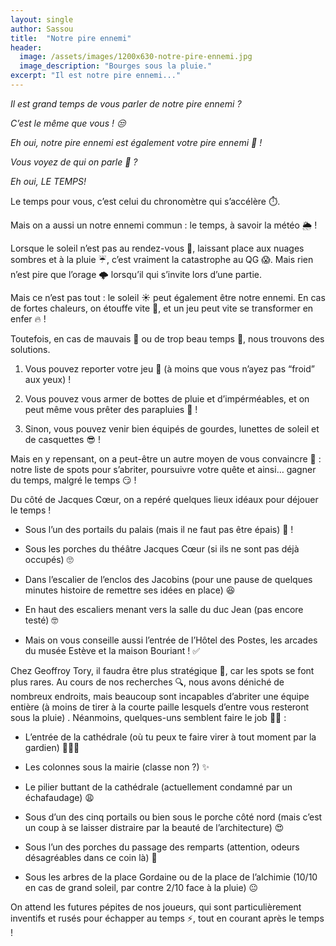 ```yaml
---
layout: single
author: Sassou
title:  "Notre pire ennemi"
header:
  image: /assets/images/1200x630-notre-pire-ennemi.jpg
  image_description: "Bourges sous la pluie."
excerpt: "Il est notre pire ennemi..."
---
```


*Il est grand temps de vous parler de notre pire ennemi ?*

*C’est le même que vous ! 😒*

*Eh oui, notre pire ennemi est également votre pire ennemi 🤨 !*

*Vous voyez de qui on parle 🧐 ?*

*Eh oui, LE TEMPS!*



Le temps pour vous, c’est celui du chronomètre qui s’accélère ⏱️.

Mais on a aussi un notre ennemi commun : le temps, à savoir la météo 🌦️ !

Lorsque le soleil n’est pas au rendez-vous 🌅, laissant place aux nuages sombres et à la pluie ☔️, c’est vraiment la catastrophe au QG 😱. Mais rien n’est pire que l’orage 🌩️ lorsqu’il qui s’invite lors d’une partie.

Mais ce n’est pas tout : le soleil ☀️ peut également être notre ennemi. En cas de fortes chaleurs, on étouffe vite 🥵, et un jeu peut vite se transformer en enfer 🔥 !

Toutefois, en cas de mauvais 🥲 ou de trop beau temps 🤭, nous trouvons des solutions.

1. Vous pouvez reporter votre jeu 📆 (à moins que vous n’ayez pas “froid” aux yeux) !

2. Vous pouvez vous armer de bottes de pluie et d’impérméables, et on peut même vous prêter des parapluies 🌂 !

3. Sinon, vous pouvez venir bien équipés de gourdes, lunettes de soleil et de casquettes 😎 !



Mais en y repensant, on a peut-être un autre moyen de vous convaincre 🤗 : notre liste de spots pour s’abriter, poursuivre votre quête et ainsi… gagner du temps, malgré le temps 😏 !



Du côté de Jacques Cœur, on a repéré quelques lieux idéaux pour déjouer le temps !

- Sous l’un des portails du palais (mais il ne faut pas être épais) 😬 !

- Sous les porches du théâtre Jacques Cœur (si ils ne sont pas déjà occupés) 🙄

- Dans l’escalier de l’enclos des Jacobins (pour une pause de quelques minutes histoire de remettre ses idées en place) 😆

- En haut des escaliers menant vers la salle du duc Jean (pas encore testé) 🤓

- Mais on vous conseille aussi l’entrée de l’Hôtel des Postes, les arcades du musée Estève et la maison Bouriant ! ✅



Chez Geoffroy Tory, il faudra être plus stratégique 🧠, car les spots se font plus rares. Au cours de nos recherches 🔍, nous avons déniché de nombreux endroits, mais beaucoup sont incapables d’abriter une équipe entière  (à moins de tirer à la courte paille lesquels d’entre vous resteront sous la pluie) . Néanmoins, quelques-uns semblent faire le job 👌🏼 :

- L’entrée de la cathédrale (où tu peux te faire virer à tout moment par la gardien) 👮🏻‍♂️

- Les colonnes sous la mairie (classe non ?) ✨

- Le pilier buttant de la cathédrale (actuellement condamné par un échafaudage) 😩

- Sous d’un des cinq portails ou bien sous le porche côté nord (mais c’est un coup à se laisser distraire par la beauté de l’architecture) 😍

- Sous l’un des porches du passage des remparts (attention, odeurs désagréables dans ce coin là) 🤢

- Sous les arbres de la place Gordaine ou de la place de l’alchimie (10/10 en cas de grand soleil, par contre 2/10 face à la pluie) 😐



On attend les futures pépites de nos joueurs, qui sont particulièrement inventifs et rusés pour échapper au temps ⚡️, tout en courant après le temps  !